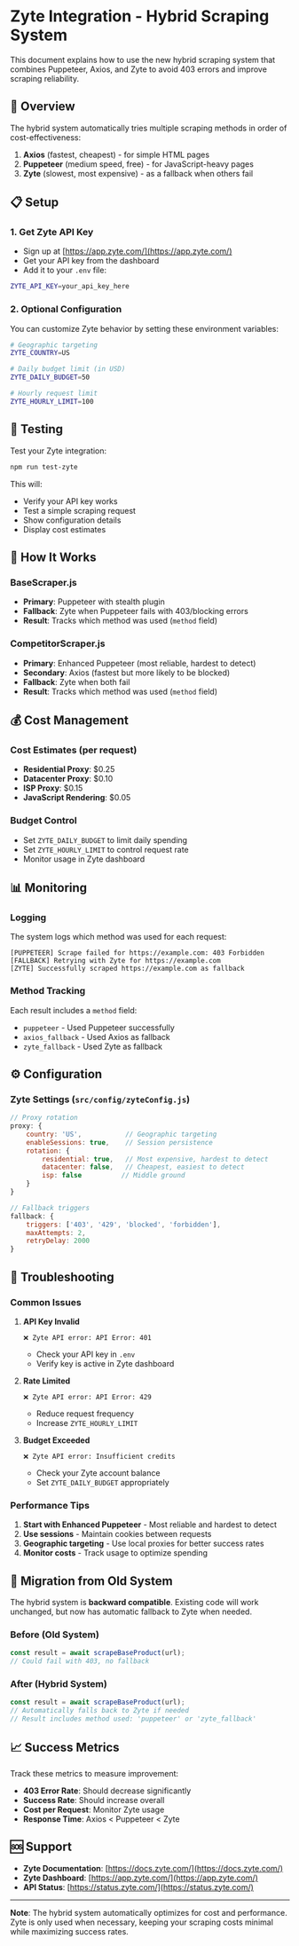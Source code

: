 # Zyte Integration - Hybrid Scraping System

This document explains how to use the new hybrid scraping system that combines Puppeteer, Axios, and Zyte to avoid 403 errors and improve scraping reliability.

## 🚀 Overview

The hybrid system automatically tries multiple scraping methods in order of cost-effectiveness:

1. **Axios** (fastest, cheapest) - for simple HTML pages
2. **Puppeteer** (medium speed, free) - for JavaScript-heavy pages
3. **Zyte** (slowest, most expensive) - as a fallback when others fail

## 📋 Setup

### 1. Get Zyte API Key
- Sign up at [https://app.zyte.com/](https://app.zyte.com/)
- Get your API key from the dashboard
- Add it to your `.env` file:

```bash
ZYTE_API_KEY=your_api_key_here
```

### 2. Optional Configuration
You can customize Zyte behavior by setting these environment variables:

```bash
# Geographic targeting
ZYTE_COUNTRY=US

# Daily budget limit (in USD)
ZYTE_DAILY_BUDGET=50

# Hourly request limit
ZYTE_HOURLY_LIMIT=100
```

## 🧪 Testing

Test your Zyte integration:

```bash
npm run test-zyte
```

This will:
- Verify your API key works
- Test a simple scraping request
- Show configuration details
- Display cost estimates

## 🔧 How It Works

### BaseScraper.js
- **Primary**: Puppeteer with stealth plugin
- **Fallback**: Zyte when Puppeteer fails with 403/blocking errors
- **Result**: Tracks which method was used (`method` field)

### CompetitorScraper.js
- **Primary**: Enhanced Puppeteer (most reliable, hardest to detect)
- **Secondary**: Axios (fastest but more likely to be blocked)
- **Fallback**: Zyte when both fail
- **Result**: Tracks which method was used (`method` field)

## 💰 Cost Management

### Cost Estimates (per request)
- **Residential Proxy**: $0.25
- **Datacenter Proxy**: $0.10
- **ISP Proxy**: $0.15
- **JavaScript Rendering**: $0.05

### Budget Control
- Set `ZYTE_DAILY_BUDGET` to limit daily spending
- Set `ZYTE_HOURLY_LIMIT` to control request rate
- Monitor usage in Zyte dashboard

## 📊 Monitoring

### Logging
The system logs which method was used for each request:

```
[PUPPETEER] Scrape failed for https://example.com: 403 Forbidden
[FALLBACK] Retrying with Zyte for https://example.com
[ZYTE] Successfully scraped https://example.com as fallback
```

### Method Tracking
Each result includes a `method` field:
- `puppeteer` - Used Puppeteer successfully
- `axios_fallback` - Used Axios as fallback
- `zyte_fallback` - Used Zyte as fallback

## ⚙️ Configuration

### Zyte Settings (`src/config/zyteConfig.js`)

```javascript
// Proxy rotation
proxy: {
    country: 'US',           // Geographic targeting
    enableSessions: true,    // Session persistence
    rotation: {
        residential: true,   // Most expensive, hardest to detect
        datacenter: false,   // Cheapest, easiest to detect
        isp: false          // Middle ground
    }
}

// Fallback triggers
fallback: {
    triggers: ['403', '429', 'blocked', 'forbidden'],
    maxAttempts: 2,
    retryDelay: 2000
}
```

## 🚨 Troubleshooting

### Common Issues

1. **API Key Invalid**
   ```
   ❌ Zyte API error: API Error: 401
   ```
   - Check your API key in `.env`
   - Verify key is active in Zyte dashboard

2. **Rate Limited**
   ```
   ❌ Zyte API error: API Error: 429
   ```
   - Reduce request frequency
   - Increase `ZYTE_HOURLY_LIMIT`

3. **Budget Exceeded**
   ```
   ❌ Zyte API error: Insufficient credits
   ```
   - Check your Zyte account balance
   - Set `ZYTE_DAILY_BUDGET` appropriately

### Performance Tips

1. **Start with Enhanced Puppeteer** - Most reliable and hardest to detect
2. **Use sessions** - Maintain cookies between requests
3. **Geographic targeting** - Use local proxies for better success rates
4. **Monitor costs** - Track usage to optimize spending

## 🔄 Migration from Old System

The hybrid system is **backward compatible**. Existing code will work unchanged, but now has automatic fallback to Zyte when needed.

### Before (Old System)
```javascript
const result = await scrapeBaseProduct(url);
// Could fail with 403, no fallback
```

### After (Hybrid System)
```javascript
const result = await scrapeBaseProduct(url);
// Automatically falls back to Zyte if needed
// Result includes method used: 'puppeteer' or 'zyte_fallback'
```

## 📈 Success Metrics

Track these metrics to measure improvement:

- **403 Error Rate**: Should decrease significantly
- **Success Rate**: Should increase overall
- **Cost per Request**: Monitor Zyte usage
- **Response Time**: Axios < Puppeteer < Zyte

## 🆘 Support

- **Zyte Documentation**: [https://docs.zyte.com/](https://docs.zyte.com/)
- **Zyte Dashboard**: [https://app.zyte.com/](https://app.zyte.com/)
- **API Status**: [https://status.zyte.com/](https://status.zyte.com/)

---

**Note**: The hybrid system automatically optimizes for cost and performance. Zyte is only used when necessary, keeping your scraping costs minimal while maximizing success rates.
